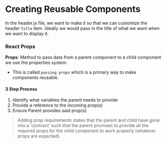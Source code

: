 # Creating Reusable Components

In the header.js file, we want to make it so that we can customize the header `title` item.  Ideally we would pass in the title of what we want when we want to display it. 

### React Props

**Props**: Method to pass data from a parent component to a child component we use the properties system. 

- This is called `passing props` which is a primary way to make components reusable. 

#### 3 Step Process
1. Identify what variables the parent needs to provide
2. Provide a reference to the incoming prop(s)
3. Ensure Parent provides said prop(s)

> Adding prop requirements states that the parent and child have gone into a 'contract' such that the parent promises to provide all the required props for the child component to work properly (whatever props are expected).

